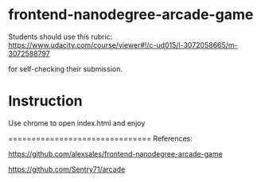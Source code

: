 frontend-nanodegree-arcade-game
===============================

Students should use this rubric: https://www.udacity.com/course/viewer#!/c-ud015/l-3072058665/m-3072588797

for self-checking their submission.

Instruction
===============================
Use chrome to open index.html and enjoy

===============================
References:

https://github.com/alexsales/frontend-nanodegree-arcade-game

https://github.com/Sentry71/arcade